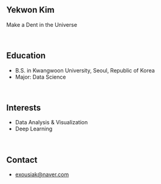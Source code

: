 ## Yekwon Kim
Make a Dent in the Universe

<br>

## Education
- B.S. in Kwangwoon University, Seoul, Republic of Korea
- Major: Data Science 
<br>

## Interests
- Data Analysis & Visualization
- Deep Learning
<br>

## Contact
- exousiak@naver.com 

<br>
<br>


<!--
**exousiak/exousiak** is a ✨ _special_ ✨ repository because its `README.md` (this file) appears on your GitHub profile.

Here are some ideas to get you started:

- 🔭 I’m currently working on ...
- 🌱 I’m currently learning ...
- 👯 I’m looking to collaborate on ...
- 🤔 I’m looking for help with ...
- 💬 Ask me about ...
- 📫 How to reach me: ...
- 😄 Pronouns: ...
- ⚡ Fun fact: ...
-->
